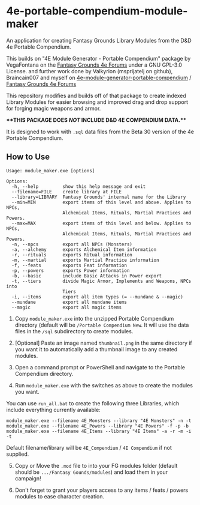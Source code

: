 # 4e-portable-compendium-module-maker
An application for creating Fantasy Grounds Library Modules from the D&amp;D 4e Portable Compendium.

This builds on
"4E Module Generator - Portable Compendium" package by VegaFontana on the [Fantasy Grounds 4e Forums](https://www.fantasygrounds.com/forums/showthread.php?60524-4E-Module-Generator-Portable-compendium-gt-Fantasy-Grounds) under a GNU GPL-3.0 License.
and further work done by Valkyrion (msprijatelj on github), Braincain007 and myself on [4e-module-generator-portable-compendium](https://github.com/msprijatelj/4e-module-generator-portable-compendium)
/ [Fantasy Grounds 4e Forums](https://www.fantasygrounds.com/forums/showthread.php?60524-4E-Module-Generator-Portable-compendium-gt-Fantasy-Grounds&p=647134&viewfull=1#post647134)

This repository modifies and builds off of that package to create indexed Library Modules for easier browsing and improved drag and drop support for forging magic weapons and armor.


**\*\*THIS PACKAGE DOES _NOT_ INCLUDE D&D 4E COMPENDIUM DATA.\*\***

It is designed to work with `.sql` data files from the Beta 30 version of the 4e Portable Compendium.

## How to Use

```
Usage: module_maker.exe [options]

Options:
  -h, --help         show this help message and exit
  --filename=FILE    create library at FILE
  --library=LIBRARY  Fantasy Grounds' internal name for the Library
  --min=MIN          export items of this level and above. Applies to NPCs,
                     Alchemical Items, Rituals, Martial Practices and Powers.
  --max=MAX          export items of this level and below. Applies to NPCs,
                     Alchemical Items, Rituals, Martial Practices and Powers.
  -n, --npcs         export all NPCs (Monsters)
  -a, --alchemy      exports Alchemical Item information
  -r, --rituals      exports Ritual information
  -m, --martial      exports Martial Practice information
  -f, --feats        exports Feat information
  -p, --powers       exports Power information
  -b, --basic        include Basic Attacks in Power export
  -t, --tiers        divide Magic Armor, Implements and Weapons, NPCs into
                     Tiers
  -i, --items        export all item types (= --mundane & --magic)
  --mundane          export all mundane items
  --magic            export all magic items
```

1. Copy `module_maker.exe` into the unzipped Portable Compendium directory (default will be `/Portable Compendium New`. It will use the data files in the `/sql` subdirectory to create modules.

2. \[Optional\] Paste an image named `thumbnail.png` in the same directory if you want it to automatically add a thumbnail image to any created modules.

3. Open a command prompt or PowerShell and navigate to the Portable Compendium directory.

4. Run `module_maker.exe` with the switches as above to create the modules you want.

You can use `run_all.bat` to create the following three Libraries, which include everything currently available:

```
module_maker.exe --filename 4E_Monsters --library "4E Monsters" -n -t
module_maker.exe --filename 4E_Powers --library "4E Powers" -f -p -b
module_maker.exe --filename 4E_Items --library "4E Items" -a -r -m -i -t
```

Default filename/library will be `4E_Compendium` / `4E Compendium` if not supplied.

5. Copy or Move the `.mod` file to into your FG modules folder (default should be `.../Fantasy Gounds/modules`) and load them in your campaign!

6. Don't forget to grant your players access to any items / feats / powers modules to ease character creation.
